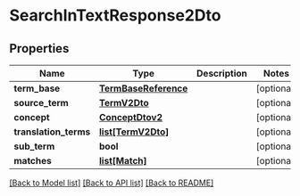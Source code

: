 # SearchInTextResponse2Dto

## Properties
Name | Type | Description | Notes
------------ | ------------- | ------------- | -------------
**term_base** | [**TermBaseReference**](TermBaseReference.md) |  | [optional] 
**source_term** | [**TermV2Dto**](TermV2Dto.md) |  | [optional] 
**concept** | [**ConceptDtov2**](ConceptDtov2.md) |  | [optional] 
**translation_terms** | [**list[TermV2Dto]**](TermV2Dto.md) |  | [optional] 
**sub_term** | **bool** |  | [optional] 
**matches** | [**list[Match]**](Match.md) |  | [optional] 

[[Back to Model list]](../README.md#documentation-for-models) [[Back to API list]](../README.md#documentation-for-api-endpoints) [[Back to README]](../README.md)

